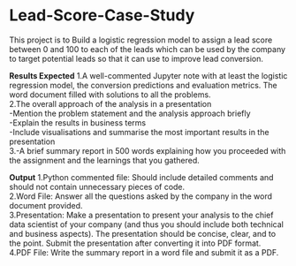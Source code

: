 # Lead-Score-Case-Study

This project is to Build a logistic regression model to assign a lead score between 0 and 100 to each of the leads which can be used by the company to target potential leads so that it can use to improve lead conversion.

**Results Expected**
1.A well-commented Jupyter note with at least the logistic regression model, the conversion predictions and evaluation metrics. The word document filled with solutions to all the problems.\
2.The overall approach of the analysis in a presentation\
  -Mention the problem statement and the analysis approach briefly \
  -Explain the results in business terms\
  -Include visualisations and summarise the most important results in the presentation\
3.-A brief summary report in 500 words explaining how you proceeded with the assignment and the learnings that you gathered.

**Output**
1.Python commented file: Should include detailed comments and should not contain unnecessary pieces of code.\
2.Word File: Answer all the questions asked by the company in the word document provided.\
3.Presentation:  Make a presentation to present your analysis to the chief data scientist of your company (and thus you should include both technical and business aspects). The presentation should be concise, clear, and to the point. Submit the presentation after converting it into PDF format.\
4.PDF File: Write the summary report in a word file and submit it as a PDF.
